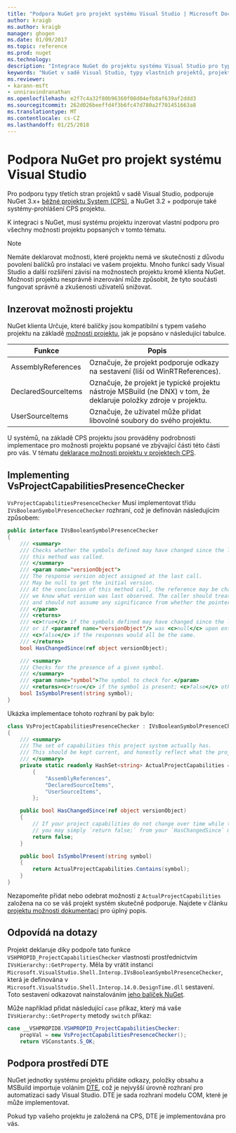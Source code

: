 ```yaml
---
title: "Podpora NuGet pro projekt systému Visual Studio | Microsoft Docs"
author: kraigb
ms.author: kraigb
manager: ghogen
ms.date: 01/09/2017
ms.topic: reference
ms.prod: nuget
ms.technology: 
description: "Integrace NuGet do projektu systému Visual Studio pro typy projektů třetích stran."
keywords: "NuGet v sadě Visual Studio, typy vlastních projektů, projektů sady Visual Studio"
ms.reviewer:
- karann-msft
- unniravindranathan
ms.openlocfilehash: e2f7c4a32f80b96360f08d04efb8af639af2ddd3
ms.sourcegitcommit: 262d026beeffd4f3b6fc47d780a2f701451663a8
ms.translationtype: MT
ms.contentlocale: cs-CZ
ms.lasthandoff: 01/25/2018
---
```

# <a name="nuget-support-for-the-visual-studio-project-system"></a>Podpora NuGet pro projekt systému Visual Studio

Pro podporu typy třetích stran projektů v sadě Visual Studio, podporuje NuGet 3.x+ [běžné projektu System (CPS)](https://github.com/Microsoft/VSProjectSystem/blob/master/doc/overview/intro.md), a NuGet 3.2 + podporuje také systémy-prohlášení CPS projektu.

K integraci s NuGet, musí systému projektu inzerovat vlastní podporu pro všechny možnosti projektu popsaných v tomto tématu.

> [!Note]
> Nemáte deklarovat možnosti, které projektu nemá ve skutečnosti z důvodu povolení balíčků pro instalaci ve vašem projektu. Mnoho funkcí sady Visual Studio a další rozšíření závisí na možnostech projektu kromě klienta NuGet. Možnosti projektu nesprávně inzerování může způsobit, že tyto součásti fungovat správně a zkušenosti uživatelů snižovat.

## <a name="advertise-project-capabilities"></a>Inzerovat možnosti projektu

NuGet klienta Určuje, které balíčky jsou kompatibilní s typem vašeho projektu na základě [možnosti projektu](https://github.com/Microsoft/VSProjectSystem/blob/master/doc/overview/about_project_capabilities.md), jak je popsáno v následující tabulce.

| Funkce | Popis |
| --- | --- |
| AssemblyReferences | Označuje, že projekt podporuje odkazy na sestavení (liší od WinRTReferences). |
| DeclaredSourceItems | Označuje, že projekt je typické projektu nástroje MSBuild (ne DNX) v tom, že deklaruje položky zdroje v projektu. |
| UserSourceItems|Označuje, že uživatel může přidat libovolné soubory do svého projektu. |

U systémů, na základě CPS projektu jsou prováděny podrobnosti implementace pro možnosti projektu popsané ve zbývající části této části pro vás. V tématu [deklarace možnosti projektu v projektech CPS](https://github.com/Microsoft/VSProjectSystem/blob/master/doc/overview/about_project_capabilities.md#how-to-declare-project-capabilities-in-your-project).

## <a name="implementing-vsprojectcapabilitiespresencechecker"></a>Implementing VsProjectCapabilitiesPresenceChecker

`VsProjectCapabilitiesPresenceChecker` Musí implementovat třídu `IVsBooleanSymbolPresenceChecker` rozhraní, což je definován následujícím způsobem:

```cs
public interface IVsBooleanSymbolPresenceChecker
{
    /// <summary>
    /// Checks whether the symbols defined may have changed since the last time
    /// this method was called.
    /// </summary>
    /// <param name="versionObject">
    /// The response version object assigned at the last call.
    /// May be null to get the initial version.
    /// At the conclusion of this method call, the reference may be changed so that on a subsequent call
    /// we know what version was last observed. The caller should treat this value as an opaque object,
    /// and should not assume any significance from whether the pointer changed or not.
    /// </param>
    /// <returns>
    /// <c>true</c> if the symbols defined may have changed since the last call to this method
    /// or if <paramref name="versionObject"/> was <c>null</c> upon entering this method.
    /// <c>false</c> if the responses would all be the same.
    /// </returns>
    bool HasChangedSince(ref object versionObject);

    /// <summary>
    /// Checks for the presence of a given symbol.
    /// </summary>
    /// <param name="symbol">The symbol to check for.</param>
    /// <returns><c>true</c> if the symbol is present; <c>false</c> otherwise.</returns>
    bool IsSymbolPresent(string symbol);
}
```

Ukázka implementace tohoto rozhraní by pak bylo:

```cs
class VsProjectCapabilitiesPresenceChecker : IVsBooleanSymbolPresenceChecker
{
    /// <summary>
    /// The set of capabilities this project system actually has.
    /// This should be kept current, and honestly reflect what the project can do.
    /// </summary>
    private static readonly HashSet<string> ActualProjectCapabilities = new HashSet<string>(StringComparer.OrdinalIgnoreCase)
        {
            "AssemblyReferences",
            "DeclaredSourceItems",
            "UserSourceItems",
        };

    public bool HasChangedSince(ref object versionObject)
    {
        // If your project capabilities do not change over time while the project is open,
        // you may simply `return false;` from your `HasChangedSince` method.
        return false;
    }

    public bool IsSymbolPresent(string symbol)
    {
        return ActualProjectCapabilities.Contains(symbol);
    }
}
```

Nezapomeňte přidat nebo odebrat možnosti z `ActualProjectCapabilities` založena na co se váš projekt systém skutečně podporuje. Najdete v článku [projektu možnosti dokumentaci](https://github.com/Microsoft/VSProjectSystem/blob/master/doc/overview/project_capabilities.md) pro úplný popis.

## <a name="responding-to-queries"></a>Odpovídá na dotazy

Projekt deklaruje díky podpoře tato funkce `VSHPROPID_ProjectCapabilitiesChecker` vlastnosti prostřednictvím `IVsHierarchy::GetProperty`. Měla by vrátit instanci `Microsoft.VisualStudio.Shell.Interop.IVsBooleanSymbolPresenceChecker`, která je definována v `Microsoft.VisualStudio.Shell.Interop.14.0.DesignTime.dll` sestavení. Toto sestavení odkazovat nainstalováním [jeho balíček NuGet](https://www.nuget.org/packages/Microsoft.VisualStudio.Shell.Interop.14.0.DesignTime).

Může například přidat následující `case` příkaz, který má vaše `IVsHierarchy::GetProperty` metody `switch` příkaz:

```cs
case __VSHPROPID8.VSHPROPID_ProjectCapabilitiesChecker:
    propVal = new VsProjectCapabilitiesPresenceChecker();
    return VSConstants.S_OK;
```

## <a name="dte-support"></a>Podpora prostředí DTE

NuGet jednotky systému projektu přidáte odkazy, položky obsahu a MSBuild importuje voláním [DTE](/dotnet/api/envdte.dte?view=visualstudiosdk-2017), což je nejvyšší úrovně rozhraní pro automatizaci sady Visual Studio. DTE je sada rozhraní modelu COM, které je může implementovat.

Pokud typ vašeho projektu je založená na CPS, DTE je implementována pro vás.
